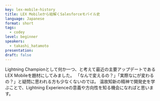 ```yaml
---
key: lex-mobile-history
title: LEX Mobileから紐解くSalesforceモバイル史
language: Japanese
format: short
tags:
  - codey
level: beginner
speakers:
  - takashi_hatamoto
presentation: 
draft: false
---
```

Lightning Championとして何か一つ、と考えて最近の主要アップデートであるLEX Mobileを題材にしてみました。
「なんで変えるの？」「実際なにが変わるの？」と疑問に思われる方も少なくないのでは。
温故知新の精神で開発史を学ぶことで、Lightning Experienceの意義や方向性を知る機会になればと思います。